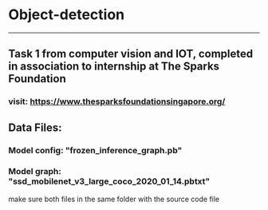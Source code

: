 # Object-detection
____________________________________________________________________

## Task 1 from computer vision and IOT, completed in association to internship at The Sparks Foundation 
### visit: https://www.thesparksfoundationsingapore.org/

## Data Files:
###     Model config: "frozen_inference_graph.pb"
###     Model graph: "ssd_mobilenet_v3_large_coco_2020_01_14.pbtxt"
make sure both files in the same folder with the source code file




    
    
